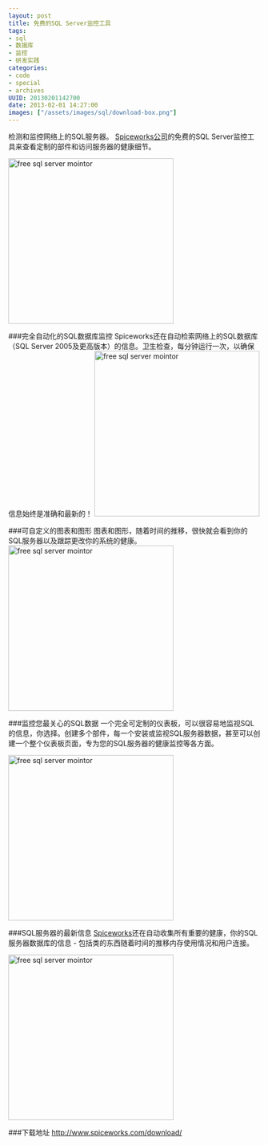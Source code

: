 ```yaml
--- 
layout: post
title: 免费的SQL Server监控工具
tags: 
- sql
- 数据库
- 监控
- 研发实践
categories:
- code
- special
- archives
UUID: 20130201142700
date: 2013-02-01 14:27:00
images: ["/assets/images/sql/download-box.png"]
---
```


检测和监控网络上的SQL服务器。  <a href="http://www.spiceworks.com/download/" alt="free sql server mointor">Spiceworks公司</a>的免费的SQL Server监控工具来查看定制的部件和访问服务器的健康细节。

<a href="{{site.aliyun_oss}}/assets/images/sql/screen1.png" rel="prettyPhoto[{{page.UUID}}]" alt="free sql server mointor" >
<img src="{{site.aliyun_oss}}/assets/images/sql/screen1.png" width="330px"  alt="free sql server mointor" class="img-center" />
</a>

###完全自动化的SQL数据库监控
Spiceworks还在自动检索网络上的SQL数据库（SQL Server 2005及更高版本）的信息。卫生检查，每分钟运行一次，以确保信息始终是准确和最新的！
<a href="{{site.aliyun_oss}}/assets/images/sql/screen2.png" rel="prettyPhoto[{{page.UUID}}]" alt="free sql server mointor" >
<img src="{{site.aliyun_oss}}/assets/images/sql/screen2.png" width="330px"  alt="free sql server mointor" class="img-center" />
</a>

###可自定义的图表和图形
图表和图形，随着时间的推移，很快就会看到你的SQL服务器以及跟踪更改你的系统的健康。
<a href="{{site.aliyun_oss}}/assets/images/sql/screen3.png" rel="prettyPhoto[{{page.UUID}}]" alt="free sql server mointor" >
<img src="{{site.aliyun_oss}}/assets/images/sql/screen3.png" width="330px"  alt="free sql server mointor" class="img-center" />
</a>


###监控您最关心的SQL数据
一个完全可定制的仪表板，可以很容易地监视SQL的信息，你选择。创建多个部件，每一个安装或监视SQL服务器数据，甚至可以创建一个整个仪表板页面，专为您的SQL服务器的健康监控等各方面。

<a href="{{site.aliyun_oss}}/assets/images/sql/screen4.png" rel="prettyPhoto[{{page.UUID}}]" alt="free sql server mointor" >
<img src="{{site.aliyun_oss}}/assets/images/sql/screen4.png" width="330px"  alt="free sql server mointor" class="img-center" />
</a>

###SQL服务器的最新信息
 <a href="http://www.spiceworks.com/download/" alt="free sql server mointor">Spiceworks</a>还在自动收集所有重要的健康，你的SQL服务器数据库的信息 - 包括类的东西随着时间的推移内存使用情况和用户连接。

<a href="{{site.aliyun_oss}}/assets/images/sql/screen5.png" rel="prettyPhoto[{{page.UUID}}]" alt="free sql server mointor" >
<img src="{{site.aliyun_oss}}/assets/images/sql/screen5.png" width="330px"  alt="free sql server mointor" class="img-center" />
</a>

###<span style="color:read">下载地址</span>
<a href="http://www.spiceworks.com/download/" alt="free sql server mointor">http://www.spiceworks.com/download/</a>
